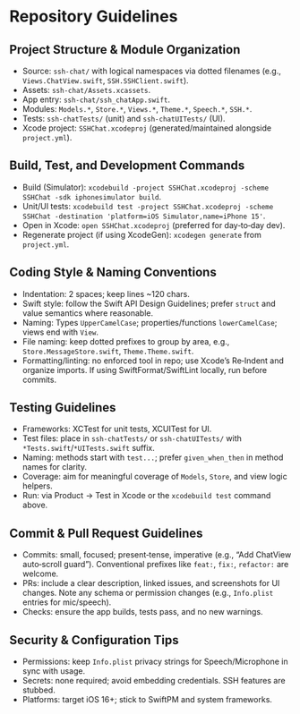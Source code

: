 # Repository Guidelines

## Project Structure & Module Organization
- Source: `ssh-chat/` with logical namespaces via dotted filenames (e.g., `Views.ChatView.swift`, `SSH.SSHClient.swift`).
- Assets: `ssh-chat/Assets.xcassets`.
- App entry: `ssh-chat/ssh_chatApp.swift`.
- Modules: `Models.*`, `Store.*`, `Views.*`, `Theme.*`, `Speech.*`, `SSH.*`.
- Tests: `ssh-chatTests/` (unit) and `ssh-chatUITests/` (UI).
- Xcode project: `SSHChat.xcodeproj` (generated/maintained alongside `project.yml`).

## Build, Test, and Development Commands
- Build (Simulator): `xcodebuild -project SSHChat.xcodeproj -scheme SSHChat -sdk iphonesimulator build`.
- Unit/UI tests: `xcodebuild test -project SSHChat.xcodeproj -scheme SSHChat -destination 'platform=iOS Simulator,name=iPhone 15'`.
- Open in Xcode: `open SSHChat.xcodeproj` (preferred for day‑to‑day dev).
- Regenerate project (if using XcodeGen): `xcodegen generate` from `project.yml`.

## Coding Style & Naming Conventions
- Indentation: 2 spaces; keep lines ~120 chars.
- Swift style: follow the Swift API Design Guidelines; prefer `struct` and value semantics where reasonable.
- Naming: Types `UpperCamelCase`; properties/functions `lowerCamelCase`; views end with `View`.
- File naming: keep dotted prefixes to group by area, e.g., `Store.MessageStore.swift`, `Theme.Theme.swift`.
- Formatting/linting: no enforced tool in repo; use Xcode’s Re‑Indent and organize imports. If using SwiftFormat/SwiftLint locally, run before commits.

## Testing Guidelines
- Frameworks: XCTest for unit tests, XCUITest for UI.
- Test files: place in `ssh-chatTests/` or `ssh-chatUITests/` with `*Tests.swift`/`*UITests.swift` suffix.
- Naming: methods start with `test...`; prefer `given_when_then` in method names for clarity.
- Coverage: aim for meaningful coverage of `Models`, `Store`, and view logic helpers.
- Run: via Product → Test in Xcode or the `xcodebuild test` command above.

## Commit & Pull Request Guidelines
- Commits: small, focused; present‑tense, imperative (e.g., “Add ChatView auto‑scroll guard”). Conventional prefixes like `feat:`, `fix:`, `refactor:` are welcome.
- PRs: include a clear description, linked issues, and screenshots for UI changes. Note any schema or permission changes (e.g., `Info.plist` entries for mic/speech).
- Checks: ensure the app builds, tests pass, and no new warnings.

## Security & Configuration Tips
- Permissions: keep `Info.plist` privacy strings for Speech/Microphone in sync with usage.
- Secrets: none required; avoid embedding credentials. SSH features are stubbed.
- Platforms: target iOS 16+; stick to SwiftPM and system frameworks.
